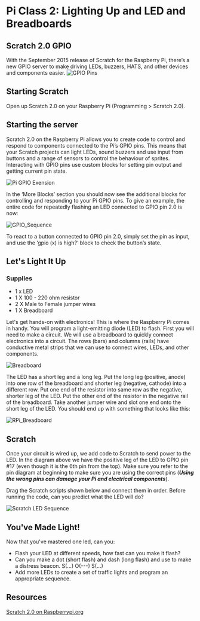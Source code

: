 # Pi Class 2: Lighting Up and LED and Breadboards
## Scratch 2.0 GPIO

With the September 2015 release of Scratch for the Raspberry Pi,  there’s a new GPIO server to make driving LEDs, buzzers, HATS, and other devices and components easier.
![GPIO Pins](https://i.stack.imgur.com/yWGmW.png)
## Starting Scratch
Open up Scratch 2.0 on your Raspberry Pi (Programming > Scratch 2.0).

## Starting the server
Scratch 2.0 on the Raspberry Pi allows you to create code to control and respond to components connected to the Pi’s GPIO pins. This means that your Scratch projects can light LEDs, sound buzzers and use input from buttons and a range of sensors to control the behaviour of sprites. Interacting with GPIO pins use custom blocks for setting pin output and getting current pin state.

![Pi GPIO Exension](https://www.raspberrypi.org/app/uploads/2017/06/extension.png)

In the ‘More Blocks’ section you should now see the additional blocks for controlling and responding to your Pi GPIO pins. To give an example, the entire code for repeatedly flashing an LED connected to GPIO pin 2.0 is now:

![GPIO_Sequence](https://www.raspberrypi.org/app/uploads/2017/06/led.png)

To react to a button connected to GPIO pin 2.0, simply set the pin as input, and use the ‘gpio (x) is high?’ block to check the button’s state.

## Let's Light It Up
### Supplies
- 1 x LED
- 1 X 100 - 220 ohm resistor
- 2 X Male to Female jumper wires
- 1 X Breadboard

Let's get hands-on with electronics! This is where the Raspberry Pi comes in handy. You will program a light-emitting diode (LED) to flash. First you will need to make a circuit.
We will use a breadboard to quickly connect electronics into a circuit. The rows (bars) and columns (rails) have conductive metal strips that we can use to connect wires, LEDs, and other components.

![Breadboard](https://image.ibb.co/iepjSw/Screen_Shot_2017_12_07_at_10_01_07_AM.png)

The LED has a short leg and a long leg. Put the long leg (positive, anode) into one row of the breadboard and shorter leg (negative, cathode) into a different row. Put one end of the resistor into same row as the negative, shorter leg of the LED. Put the other end of the resistor in the negative rail of the breadboard. Take another jumper wire and slot one end onto the short leg of the LED. You should end up with something that looks like this:

![RPi_Breadboard](https://image.ibb.co/mzy8sw/Screen_Shot_2017_12_11_at_9_34_20_AM.png)

## Scratch
Once your circuit is wired up, we add code to Scratch to send power to the LED. In the diagram above we have the positive leg of the LED to GPIO pin #17 (even though it is the 6th pin from the top). Make sure you refer to the pin diagram at beginning to make sure you are using the correct pins (***Using the wrong pins can damage your Pi and electrical components***).

Drag the Scratch scripts shown below and connect them in order. Before running the code, can you predict what the LED will do?

![Scratch LED Sequence](https://image.ibb.co/d3N4zb/scratch_led_sequence.jpg)

## You've Made Light!
Now that you've mastered one led, can you:
- Flash your LED at different speeds, how fast can you make it flash?
- Can you make a dot (short flash) and dash (long flash) and use to make a distress beacon. S(...) O(---) S(...)
- Add more LEDs to create a set of traffic lights and program an appropriate sequence.



## Resources
[Scratch 2.0 on Raspberrypi.org](https://www.raspberrypi.org/blog/scratch-2-raspberry-pi/)
